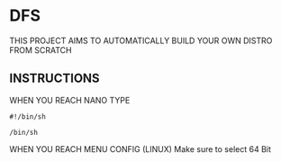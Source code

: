# DFS
THIS PROJECT AIMS TO AUTOMATICALLY BUILD YOUR OWN DISTRO FROM SCRATCH

## INSTRUCTIONS
WHEN YOU REACH NANO TYPE
```
#!/bin/sh

/bin/sh
```
WHEN YOU REACH MENU CONFIG (LINUX)
Make sure to select 64 Bit

